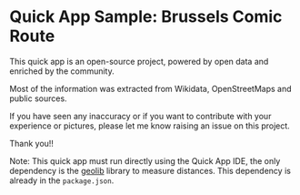 # Quick App Sample: Brussels Comic Route

This quick app is an open-source project, powered by open data and enriched by the community.

Most of the information was extracted from Wikidata, OpenStreetMaps and public sources. 

If you have seen any inaccuracy or if you want to contribute with your experience or pictures, please let me know raising an issue on this project.

Thank you!!

Note: This quick app must run directly using the Quick App IDE, the only dependency is the [geolib](https://github.com/manuelbieh/geolib) library to measure distances. This dependency is already in the `package.json`.